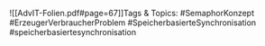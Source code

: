 
![[AdvIT-Folien.pdf#page=67]]Tags & Topics:
   #SemaphorKonzept
   #ErzeugerVerbraucherProblem
   #SpeicherbasierteSynchronisation
   #speicherbasiertesynchronisation